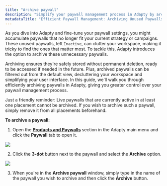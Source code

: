 ```yaml
---
title: "Archive paywall"
description: "Simplify your paywall management process in Adapty by archiving unused paywalls, ensuring they're safely stored for future access while decluttering your workspace. Learn how to efficiently archive paywalls and optimize your interface for improved efficiency."
metadataTitle: "Efficient Paywall Management: Archiving Unused Paywalls in Adapty"
---
```


As you dive into Adapty and fine-tune your paywall settings, you might accumulate paywalls that no longer fit your current strategy or campaigns. These unused paywalls, left `Inactive`, can clutter your workspace, making it tricky to find the ones that matter most. To tackle this, Adapty introduces the option to archive these unnecessary paywalls. 

Archiving ensures they're safely stored without permanent deletion, ready to be accessed if needed in the future. Plus, archived paywalls can be filtered out from the default view, decluttering your workspace and simplifying your user interface. In this guide, we'll walk you through efficiently archiving paywalls in Adapty, giving you greater control over your paywall management process.

Just a friendly reminder: Live paywalls that are currently active in at least one placement cannot be archived. If you wish to archive such a paywall, simply remove it from all placements beforehand.

**To archive a paywall:**

1. Open the [**Products and Paywalls**](https://app.adapty.io/paywalls) section in the Adapty main menu and click the **Paywall** tab to open it. 


<div style={{ textAlign: 'center' }}>
  <img 
    src="https://files.readme.io/c38cb41-paywalls_archive.png" 
    style={{ width: '70000px', border: '1px solid grey' }}
  />
</div>





2. Click the **3-dot** button next to the paywall and select the **Archive** option.

   
<div style={{ textAlign: 'center' }}>
  <img 
    src="https://files.readme.io/3d70992-archive_paywall.png" 
    style={{ width: '700px', border: '1px solid grey' }}
  />
</div>



3. When you're in the **Archive paywall** window, simply type in the name of the paywall you wish to archive and then click the **Archive** button.